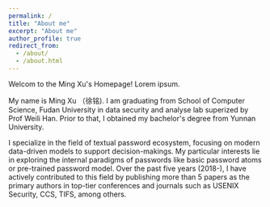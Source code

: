 ```yaml
---
permalink: /
title: "About me"
excerpt: "About me"
author_profile: true
redirect_from: 
  - /about/
  - /about.html
---
```


Welcom to the Ming Xu's Homepage! Lorem ipsum.

My name is Ming Xu （徐铭). I am graduating from School of Computer Science, Fudan University in data security and analyse lab superized by Prof Weili Han. Prior to that, I obtained my bachelor's degree from Yunnan University.

I specialize in the field of textual password ecosystem, focusing on modern data-driven models to support decision-makings. My particular interests lie in exploring the internal paradigms of passwords like basic password atoms or pre-trained password model.   Over the past five years (2018-), I have actively contributed to this field by publishing more than 5 papers as the primary authors in top-tier conferences and journals such as USENIX Security, CCS, TIFS, among others.







